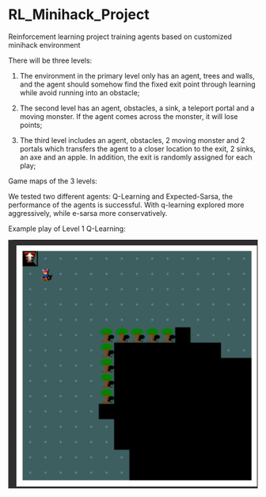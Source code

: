 # RL_Minihack_Project
Reinforcement learning project training agents based on customized minihack environment

There will be three levels:
1. The environment in the primary level only has an agent, trees and walls, and the agent should somehow find the fixed exit point through learning while avoid running into an obstacle; 

2. The second level has an agent, obstacles, a sink, a teleport portal and a moving monster. If the agent comes across the monster, it will lose points; 

3. The third level includes an agent, obstacles, 2 moving monster and 2 portals which transfers the agent to a closer location to the exit, 2 sinks, an axe and an apple. In addition, the exit is randomly assigned for each play;

Game maps of the 3 levels:

We tested two different agents: Q-Learning and Expected-Sarsa, the performance of the agents is successful. With q-learning explored more aggressively, while e-sarsa more conservatively.

Example play of Level 1 Q-Learning:

![](https://github.com/EmmaHongW/RL_Minihack_Project/blob/main/Level_1_qlearning.gif)